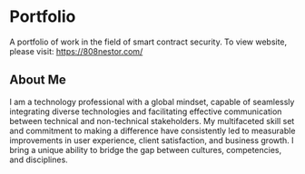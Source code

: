 # Portfolio
A portfolio of work in the field of smart contract security. To view website, please visit: https://808nestor.com/


## About Me
I am a technology professional with a global mindset, capable of seamlessly integrating diverse technologies and facilitating effective communication between technical and non-technical stakeholders. My multifaceted skill set and commitment to making a difference have consistently led to measurable improvements in user experience, client satisfaction, and business growth. I bring a unique ability to bridge the gap between cultures, competencies, and disciplines.
